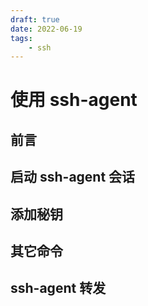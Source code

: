 ```yaml
---
draft: true
date: 2022-06-19
tags:
    - ssh
---
```


# 使用 ssh-agent

## 前言

<!-- more -->

## 启动 ssh-agent 会话

## 添加秘钥

## 其它命令

## ssh-agent 转发
